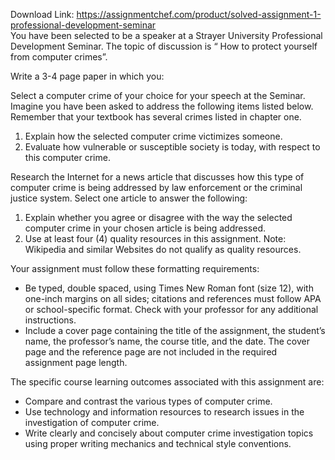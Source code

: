 Download Link: https://assignmentchef.com/product/solved-assignment-1-professional-development-seminar
<br>
You have been selected to be a speaker at a Strayer University Professional Development Seminar.  The topic of discussion is “ How to protect yourself from computer crimes”.

Write a 3-4 page paper in which you:

Select a computer crime of your choice for your speech at the Seminar. Imagine you have been asked to address the following items listed below. Remember that your textbook has several crimes listed in chapter one.

<ol>

 <li>Explain how the selected computer crime victimizes someone.</li>

 <li>Evaluate how vulnerable or susceptible society is today, with respect to this computer crime.</li>

</ol>

Research the Internet for a news article that discusses how this type of computer crime is being addressed by law enforcement or the criminal justice system. Select one article to answer the following:

<ol>

 <li>Explain whether you agree or disagree with the way the selected computer crime in your chosen article is being addressed.</li>

 <li>Use at least four (4) quality resources in this assignment. Note: Wikipedia and similar Websites do not qualify as quality resources.</li>

</ol>

Your assignment must follow these formatting requirements:

<ul>

 <li>Be typed, double spaced, using Times New Roman font (size 12), with one-inch margins on all sides; citations and references must follow APA or school-specific format. Check with your professor for any additional instructions.</li>

 <li>Include a cover page containing the title of the assignment, the student’s name, the professor’s name, the course title, and the date. The cover page and the reference page are not included in the required assignment page length.</li>

</ul>

The specific course learning outcomes associated with this assignment are:

<ul>

 <li>Compare and contrast the various types of computer crime.</li>

 <li>Use technology and information resources to research issues in the investigation of computer crime.</li>

 <li>Write clearly and concisely about computer crime investigation topics using proper writing mechanics and technical style conventions.</li>

</ul>